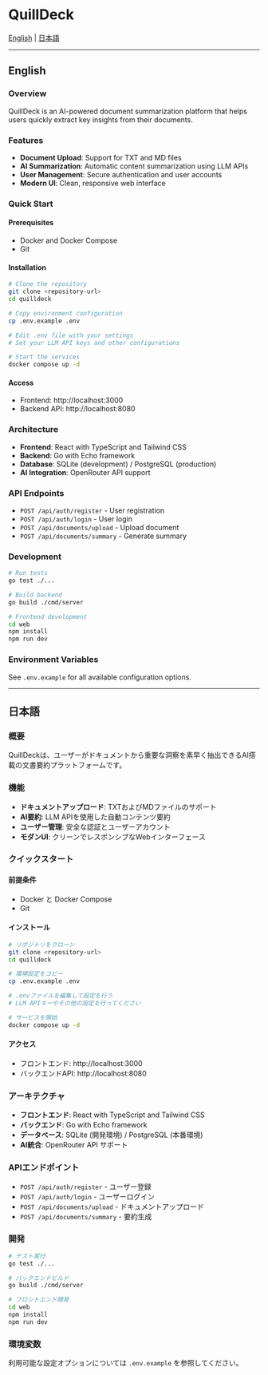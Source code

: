 # QuillDeck

[English](#english) | [日本語](#日本語)

---

## English

### Overview
QuillDeck is an AI-powered document summarization platform that helps users quickly extract key insights from their documents.

### Features
- **Document Upload**: Support for TXT and MD files
- **AI Summarization**: Automatic content summarization using LLM APIs
- **User Management**: Secure authentication and user accounts
- **Modern UI**: Clean, responsive web interface

### Quick Start

#### Prerequisites
- Docker and Docker Compose
- Git

#### Installation
```bash
# Clone the repository
git clone <repository-url>
cd quilldeck

# Copy environment configuration
cp .env.example .env

# Edit .env file with your settings
# Set your LLM API keys and other configurations

# Start the services
docker compose up -d
```

#### Access
- Frontend: http://localhost:3000
- Backend API: http://localhost:8080

### Architecture
- **Frontend**: React with TypeScript and Tailwind CSS
- **Backend**: Go with Echo framework
- **Database**: SQLite (development) / PostgreSQL (production)
- **AI Integration**: OpenRouter API support

### API Endpoints
- `POST /api/auth/register` - User registration
- `POST /api/auth/login` - User login
- `POST /api/documents/upload` - Upload document
- `POST /api/documents/summary` - Generate summary

### Development
```bash
# Run tests
go test ./...

# Build backend
go build ./cmd/server

# Frontend development
cd web
npm install
npm run dev
```

### Environment Variables
See `.env.example` for all available configuration options.

---

## 日本語

### 概要
QuillDeckは、ユーザーがドキュメントから重要な洞察を素早く抽出できるAI搭載の文書要約プラットフォームです。

### 機能
- **ドキュメントアップロード**: TXTおよびMDファイルのサポート
- **AI要約**: LLM APIを使用した自動コンテンツ要約
- **ユーザー管理**: 安全な認証とユーザーアカウント
- **モダンUI**: クリーンでレスポンシブなWebインターフェース

### クイックスタート

#### 前提条件
- Docker と Docker Compose
- Git

#### インストール
```bash
# リポジトリをクローン
git clone <repository-url>
cd quilldeck

# 環境設定をコピー
cp .env.example .env

# .envファイルを編集して設定を行う
# LLM APIキーやその他の設定を行ってください

# サービスを開始
docker compose up -d
```

#### アクセス
- フロントエンド: http://localhost:3000
- バックエンドAPI: http://localhost:8080

### アーキテクチャ
- **フロントエンド**: React with TypeScript and Tailwind CSS
- **バックエンド**: Go with Echo framework
- **データベース**: SQLite (開発環境) / PostgreSQL (本番環境)
- **AI統合**: OpenRouter API サポート

### APIエンドポイント
- `POST /api/auth/register` - ユーザー登録
- `POST /api/auth/login` - ユーザーログイン
- `POST /api/documents/upload` - ドキュメントアップロード
- `POST /api/documents/summary` - 要約生成

### 開発
```bash
# テスト実行
go test ./...

# バックエンドビルド
go build ./cmd/server

# フロントエンド開発
cd web
npm install
npm run dev
```

### 環境変数
利用可能な設定オプションについては `.env.example` を参照してください。